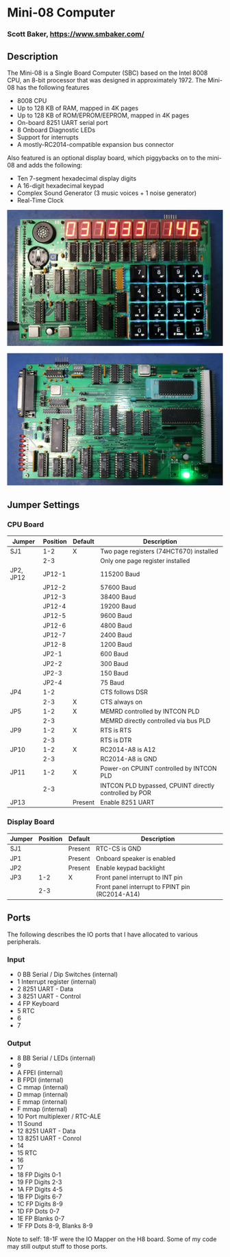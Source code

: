 # Mini-08 Computer
### Scott Baker, https://www.smbaker.com/

## Description

The Mini-08 is a Single Board Computer (SBC) based on the Intel 8008 CPU, an 8-bit processor that was designed in approximately 1972. The Mini-08 has the following features

* 8008 CPU
* Up to 128 KB of RAM, mapped in 4K pages
* Up to 128 KB of ROM/EPROM/EEPROM, mapped in 4K pages
* On-board 8251 UART serial port
* 8 Onboard Diagnostic LEDs
* Support for interrupts
* A mostly-RC2014-compatible expansion bus connector

Also featured is an optional display board, which piggybacks on to the mini-08 and adds the following:

* Ten 7-segment hexadecimal display digits
* A 16-digit hexadecimal keypad
* Complex Sound Generator (3 music voices + 1 noise generator)
* Real-Time Clock

![Display Board](./pictures/mini-08-top-3840.jpg)

![CPU Board](./pictures/mini-08-bottom-3840.jpg)

## Jumper Settings

### CPU Board

| Jumper | Position | Default | Description |
| ------ | -------- | --------| ----------- |
|   SJ1  |    1-2   |     X   | Two page registers (74HCT670) installed |
|        |    2-3   |         | Only one page register installed |
| JP2, JP12 |  JP12-1  |         | 115200 Baud |
|        |  JP12-2  |         | 57600 Baud |
|        |  JP12-3  |         | 38400 Baud |
|        |  JP12-4  |         | 19200 Baud |
|        |  JP12-5  |         | 9600 Baud |
|        |  JP12-6  |         | 4800 Baud |
|        |  JP12-7  |         | 2400 Baud |
|        |  JP12-8  |         | 1200 Baud |
|        |  JP2-1   |         | 600 Baud |
|        |  JP2-2   |         | 300 Baud |
|        |  JP2-3   |         | 150 Baud |
|        |  JP2-4   |         | 75 Baud |
|   JP4  |    1-2   |         | CTS follows DSR |
|        |    2-3   |     X   | CTS always on |
|   JP5  |    1-2   |     X   | MEMRD controlled by INTCON PLD |
|        |    2-3   |         | MEMRD directly controlled via bus PLD |
|   JP9  |    1-2   |     X   | RTS is RTS |
|        |    2-3   |         | RTS is DTR |
|   JP10 |    1-2   |     X   | RC2014-A8 is A12 |
|        |    2-3   |         | RC2014-A8 is GND |
|   JP11 |    1-2   |     X   | Power-on CPUINT controlled by INTCON PLD |
|        |    2-3   |         | INTCON PLD bypassed, CPUINT directly controlled by POR |
|   JP13 |          | Present | Enable 8251 UART |

### Display Board

| Jumper | Position | Default | Description |
| ------ | -------- | --------| ----------- |
|   SJ1  |          | Present | RTC-CS is GND |
|   JP1  |          | Present | Onboard speaker is enabled |
|   JP2  |          | Present | Enable keypad backlight |
|   JP3  |    1-2   |     X   | Front panel interrupt to INT pin |
|        |    2-3   |         | Front panel interrupt to FPINT pin (RC2014-A14) |


## Ports

The following describes the IO ports that I have allocated to various peripherals.

### Input

* 0 BB Serial / Dip Switches (internal)
* 1 Interrupt register (internal)
* 2 8251 UART - Data
* 3 8251 UART - Control
* 4 FP Keyboard
* 5 RTC
* 6 
* 7

### Output

* 8 BB Serial / LEDs (internal)
* 9 
* A FPEI (internal)
* B FPDI (internal)
* C mmap (internal)
* D mmap (internal)
* E mmap (internal)
* F mmap (internal)
* 10 Port multiplexer / RTC-ALE
* 11 Sound
* 12 8251 UART - Data
* 13 8251 UART - Conrol
* 14 
* 15 RTC
* 16 
* 17
* 18 FP Digits 0-1
* 19 FP Digits 2-3
* 1A FP Digits 4-5
* 1B FP Digits 6-7
* 1C FP Digits 8-9
* 1D FP Dots 0-7
* 1E FP Blanks 0-7
* 1F FP Dots 8-9, Blanks 8-9

Note to self: 18-1F were the IO Mapper on the H8 board. Some of my code may still output stuff to those ports.
